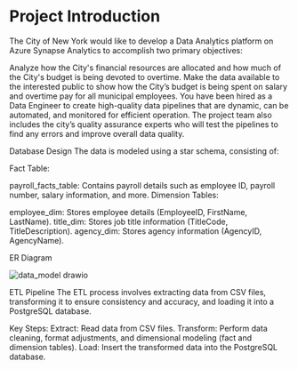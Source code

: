 # Project Introduction
The City of New York would like to develop a Data Analytics platform on Azure Synapse Analytics to accomplish two primary objectives:

Analyze how the City's financial resources are allocated and how much of the City's budget is being devoted to overtime.
Make the data available to the interested public to show how the City’s budget is being spent on salary and overtime pay for all municipal employees.
You have been hired as a Data Engineer to create high-quality data pipelines that are dynamic, can be automated, and monitored for efficient operation. The project team also includes the city’s quality assurance experts who will test the pipelines to find any errors and improve overall data quality.

Database Design
The data is modeled using a star schema, consisting of:

Fact Table:

payroll_facts_table: Contains payroll details such as employee ID, payroll number, salary information, and more.
Dimension Tables:

employee_dim: Stores employee details (EmployeeID, FirstName, LastName).
title_dim: Stores job title information (TitleCode, TitleDescription).
agency_dim: Stores agency information (AgencyID, AgencyName).

ER Diagram

![data_model drawio](https://github.com/user-attachments/assets/963cd6f7-984a-4279-a731-7a6fce76661d)

ETL Pipeline
The ETL process involves extracting data from CSV files, transforming it to ensure consistency and accuracy, and loading it into a PostgreSQL database.

Key Steps:
Extract: Read data from CSV files.
Transform: Perform data cleaning, format adjustments, and dimensional modeling (fact and dimension tables).
Load: Insert the transformed data into the PostgreSQL database.


